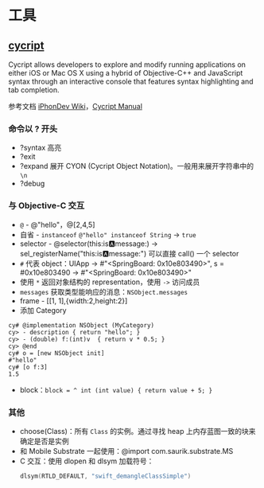 # 工具

## [cycript](http://www.cycript.org)

Cycript allows developers to explore and modify running applications on either iOS or Mac OS X using a hybrid of Objective-C++ and JavaScript syntax through an interactive console that features syntax highlighting and tab completion.

参考文档 [iPhonDev Wiki](http://iphonedevwiki.net/index.php/Cycript)，[Cycript Manual](http://www.cycript.org/manual/)

### 命令以 ? 开头

* ?syntax 高亮
* ?exit
* ?expand 展开 CYON (Cycript Object Notation)。一般用来展开字符串中的 `\n`
* ?debug

### 与 Objective-C 交互

* `@` - @"hello"，@[2,4,5]
* 自省 - `instanceof` `@"hello" instanceof String` -> `true`
* selector - @selector(this:is:a:message:) -> sel_registerName("this:is:a:message:")
    可以直接 call() 一个 selector
* `#` 代表 object：UIApp -> #"<SpringBoard: 0x10e803490>", s = #0x10e803490 -> #"<SpringBoard: 0x10e803490>"
* 使用 `*` 返回对象结构的 representation，使用 `->` 访问成员
* `messages` 获取类型能响应的消息：`NSObject.messages`
* frame -  [[1, 1],{width:2,height:2}]
* 添加 Category
```
cy# @implementation NSObject (MyCategory)
cy> - description { return "hello"; }
cy> - (double) f:(int)v  { return v * 0.5; }
cy> @end
cy# o = [new NSObject init]
#"hello"
cy# [o f:3]
1.5
```
* block：`block = ^ int (int value) { return value + 5; }`

### 其他

* choose(Class)：所有 `Class` 的实例。通过寻找 heap 上内存蓝图一致的块来确定是否是实例
* 和 Mobile Substrate 一起使用：@import com.saurik.substrate.MS
* C 交互：使用 dlopen 和 dlsym 加载符号：
    ```c
    dlsym(RTLD_DEFAULT, "swift_demangleClassSimple")
    ```

